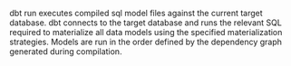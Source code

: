 dbt run executes compiled sql model files against the current target database. dbt connects to the target database and runs the relevant SQL required to materialize all data models using the specified materialization strategies. Models are run in the order defined by the dependency graph generated during compilation.

